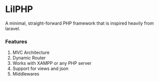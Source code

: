 # LilPHP
A minimal, straight-forward PHP framework that is inspired heavily from laravel.

### Features
1. MVC Architecture
2. Dynamic Router
3. Works with XAMPP or any PHP server
4. Support for views and json
5. Middlewares